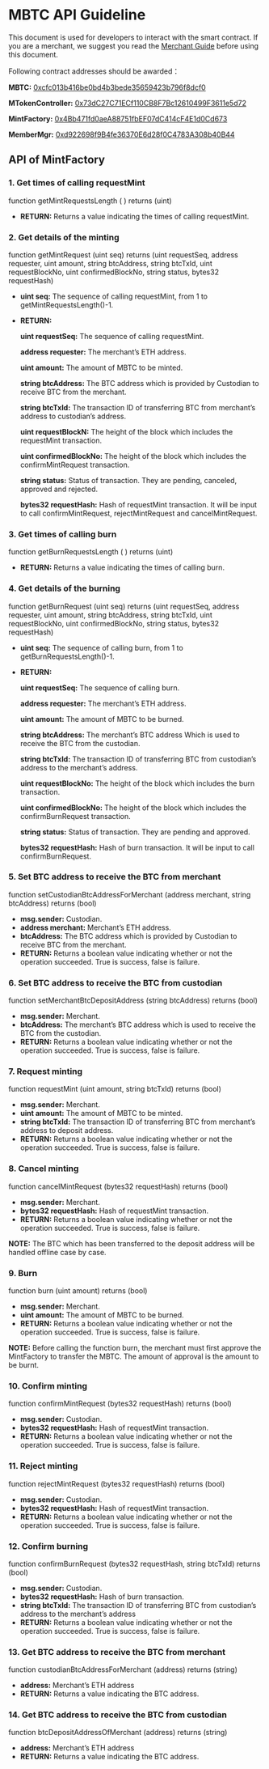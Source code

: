 # MBTC API Guideline 
This document is used for developers to interact with the smart contract. If you are a merchant, we suggest you read the [Merchant Guide](https://github.com/mtokens/Smart-Contract/blob/main/Merchant%20Guide.md) before using this document. 

Following contract addresses should be awarded：

**MBTC:** [0xcfc013b416be0bd4b3bede35659423b796f8dcf0](https://etherscan.io/address/0xcfc013b416be0bd4b3bede35659423b796f8dcf0#code)

**MTokenController:** [0x73dC27C71ECf110CB8F7Bc12610499F3611e5d72](https://etherscan.io/address/0x73dc27c71ecf110cb8f7bc12610499f3611e5d72#code)

**MintFactory:** [0x4Bb471fd0aeA88751fbEF07dC414cF4E1d0Cd673](https://etherscan.io/address/0x4bb471fd0aea88751fbef07dc414cf4e1d0cd673#code)

**MemberMgr:** [0xd922698f9B4fe36370E6d28f0C4783A308b40B44](https://etherscan.io/address/0xd922698f9b4fe36370e6d28f0c4783a308b40b44)

## API of MintFactory 
### 1. Get times of calling requestMint
function getMintRequestsLength ( )   returns (uint)
* **RETURN:** Returns a value indicating the times of calling requestMint. 

### 2. Get details of the minting
function getMintRequest (uint seq)  returns (uint requestSeq, address requester, uint amount, string btcAddress, string btcTxId, uint requestBlockNo, uint confirmedBlockNo, string status, bytes32 requestHash)

* **uint seq:** The sequence of calling requestMint, from 1 to getMintRequestsLength()-1.

* **RETURN:**

  **uint requestSeq:** The sequence of calling requestMint.

  **address requester:** The merchant’s ETH address.

  **uint amount:** The amount of MBTC to be minted.

  **string btcAddress:** The BTC address which is provided by Custodian to receive BTC from the merchant. 

  **string btcTxId:** The transaction ID of transferring BTC from merchant’s address to custodian’s address.

  **uint requestBlockN:** The height of the block which includes the requestMint transaction.

  **uint confirmedBlockNo:** The height of the block which includes the confirmMintRequest transaction.

  **string status:** Status of transaction. They are pending, canceled, approved and rejected. 

  **bytes32 requestHash:** Hash of requestMint transaction. It will be input to call  confirmMintRequest, rejectMintRequest and cancelMintRequest. 

### 3. Get times of calling burn
function getBurnRequestsLength ( )   returns (uint)
* **RETURN:** Returns a value indicating the times of calling burn. 

### 4. Get details of the burning 
function getBurnRequest (uint seq)  returns (uint requestSeq, address requester, uint amount, string btcAddress, string btcTxId, uint requestBlockNo, uint confirmedBlockNo, string status, bytes32 requestHash)
* **uint seq:** The sequence of calling burn, from 1 to getBurnRequestsLength()-1.
* **RETURN:**

  **uint requestSeq:** The sequence of calling burn.
  
  **address requester:** The merchant’s ETH address.
  
  **uint amount:** The amount of MBTC to be burned.
  
  **string btcAddress:** The merchant’s BTC address Which is used to receive the BTC from the custodian. 
  
  **string btcTxId:** The transaction ID of transferring BTC from custodian’s address to the merchant’s address.

  **uint requestBlockNo:** The height of the block which includes the burn transaction.

  **uint confirmedBlockNo:** The height of the block which includes the confirmBurnRequest transaction.

  **string  status:** Status of transaction. They are pending and approved. 

  **bytes32 requestHash:** Hash of burn transaction. It will be input to call confirmBurnRequest. 

### 5. Set BTC address to receive the BTC from merchant
function setCustodianBtcAddressForMerchant (address merchant, string  btcAddress)   returns (bool)
* **msg.sender:** Custodian.
* **address merchant:** Merchant’s ETH address.
* **btcAddress:** The BTC address which is provided by Custodian to receive BTC from the merchant. 
* **RETURN:** Returns a boolean value indicating whether or not the operation succeeded. True is success, false is failure.

### 6. Set BTC address to receive the BTC from custodian
function setMerchantBtcDepositAddress (string btcAddress)    returns (bool)
* **msg.sender:** Merchant.
* **btcAddress:** The merchant’s BTC address which is used to receive the BTC from the custodian.
* **RETURN:** Returns a boolean value indicating whether or not the operation succeeded. True is success, false is failure.

### 7. Request minting
function requestMint (uint amount, string btcTxId)    returns (bool)
* **msg.sender:** Merchant.
* **uint amount:** The amount of MBTC to be minted.
* **string btcTxId:** The transaction ID of transferring BTC from merchant’s address to deposit address.
* **RETURN:** Returns a boolean value indicating whether or not the operation succeeded. True is success, false is failure.

### 8. Cancel minting
function cancelMintRequest (bytes32 requestHash)    returns (bool)
* **msg.sender:** Merchant.
* **bytes32 requestHash:** Hash of requestMint transaction.
* **RETURN:** Returns a boolean value indicating whether or not the operation succeeded. True is success, false is failure.

**NOTE:** The BTC which has been transferred to the deposit address will be handled offline case by case.

### 9. Burn
function burn (uint amount)    returns (bool)
* **msg.sender:** Merchant.
* **uint amount:** The amount of MBTC to be burned.
* **RETURN:** Returns a boolean value indicating whether or not the operation succeeded. True is success, false is failure.

**NOTE:** Before calling the function burn, the merchant must first approve the MintFactory to transfer the MBTC. The amount of approval is the amount to be burnt.

### 10. Confirm minting
function confirmMintRequest (bytes32 requestHash)    returns (bool)
* **msg.sender:** Custodian.
* **bytes32 requestHash:** Hash of requestMint transaction.
* **RETURN:** Returns a boolean value indicating whether or not the operation succeeded. True is success, false is failure.

### 11. Reject minting
function rejectMintRequest (bytes32 requestHash)    returns (bool)
* **msg.sender:** Custodian.
* **bytes32 requestHash:** Hash of requestMint transaction.
* **RETURN:** Returns a boolean value indicating whether or not the operation succeeded. True is success, false is failure.

### 12. Confirm burning
function confirmBurnRequest (bytes32 requestHash, string btcTxId)    returns (bool)
* **msg.sender:** Custodian.
* **bytes32 requestHash:** Hash of burn transaction.
* **string btcTxId:** The transaction ID of transferring BTC from custodian’s address to the merchant’s address
* **RETURN:** Returns a boolean value indicating whether or not the operation succeeded. True is success, false is failure.

### 13. Get BTC address to receive the BTC from merchant
function custodianBtcAddressForMerchant (address)   returns (string)
* **address:** Merchant’s ETH address
* **RETURN:** Returns a value indicating the BTC address.
 
### 14. Get BTC address to receive the BTC from custodian
function btcDepositAddressOfMerchant (address)   returns (string)
* **address:** Merchant’s ETH address
* **RETURN:** Returns a value indicating the BTC address.
